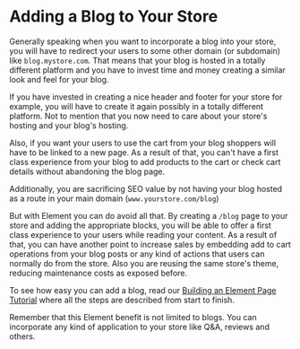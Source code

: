 # Adding a Blog to Your Store

Generally speaking when you want to incorporate a blog into your store, you will have to redirect your users to some other domain (or subdomain) like `blog.mystore.com`.
That means that your blog is hosted in a totally different platform and you have to invest time and money creating a similar look and feel for your blog.

If you have invested in creating a nice header and footer for your store for example, you will have to create it again possibly in a totally different platform. Not to mention
that you now need to care about your store's hosting and your blog's hosting.

Also, if you want your users to use the cart from your blog shoppers will have to be linked to a new page. As a result of that, you can't have a first class experience from your blog
to add products to the cart or check cart details without abandoning the blog page.

Additionally, you are sacrificing SEO value by not having your blog hosted as a route in your main domain (`www.yourstore.com/blog`)

But with Element you can do avoid all that. By creating a `/blog` page to your store and adding the appropriate blocks, you will be able to offer a first class
experience to your users while reading your content. As a result of that, you can have another point to increase sales by embedding add to cart operations from
your blog posts or any kind of actions that users can normally do from the store. Also you are reusing the same store's theme, reducing maintenance costs as
exposed before.

To see how easy you can add a blog, read our [Building an Element Page Tutorial](/tutorials/building-an-element-page/README.md) where all the steps are described from start to finish.

Remember that this Element benefit is not limited to blogs. You can incorporate any kind of application to your store like Q&A, reviews and others.
